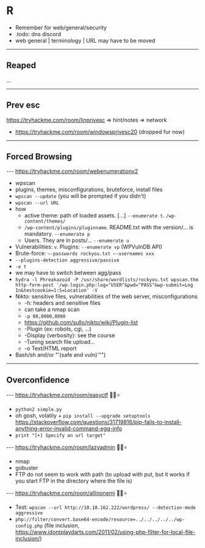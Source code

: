 # R

* Remember for web/general/security
* .todo: dns discord
* web general | terminology | URL may have to be moved

<hr>

## Reaped

...

<hr>

## Prev esc

https://tryhackme.com/room/linprivesc
=> hint/notes
=> network

* https://tryhackme.com/room/windowsprivesc20 (dropped fur now)

<hr>

## Forced Browsing

--- https://tryhackme.com/room/webenumerationv2

* wpscan
* plugins, themes, misconfigurations, bruteforce, install files
* `wpscan --update` (you will be prompted if you didn't)
* `wpscan --url URL`
* how
  * active theme: path of loaded assets. [...] `--enumerate t`. `/wp-content/themes/`
  * `/wp-content/plugins/pluginname`. README.txt with the version/... is mandatory. `--enumerate p`
  * Users. They are in posts/... `--enumerate u`
* Vulnerabilities: `v`. Plugins: `--enumerate vp` (WPVulnDB API)
* Brute-force: `–-passwords rockyou.txt –-usernames xxx`
* `--plugins-detection aggressive/passive`
* `-e t`
* we may have to switch between agg/pass
* `hydra -l Phreakazoid -P /usr/share/wordlists/rockyou.txt wpscan.thm http-form-post '/wp-login.php:log=^USER^&pwd=^PASS^&wp-submit=Log In&testcookie=1:S=Location' -V`
* Nikto: sensitive files, vulnerabilities of the web server, misconfigurations
  * -h: headers and sensitive files
  * can take a nmap scan
  * `-p 80,8000,8080`
  * https://github.com/sullo/nikto/wiki/Plugin-list
  * -Plugin (ex: robots, cgi, ...)
  * -Display (verbosity): see the course
  * -Tuning search file upload...
  * -o Text/HTML report
* Bash/sh and/or \"'(safe and vuln)'\"")

<hr>

## Overconfidence

--- https://tryhackme.com/room/easyctf 🐍🐍⭐

* `python2 simple.py`
* oh gosh, volatily + `pip install --upgrade setuptools` https://stackoverflow.com/questions/31719816/pip-fails-to-install-anything-error-invalid-command-egg-info
* `print "[+] Specify an url target"`

--- https://tryhackme.com/room/lazyadmin 🐍🐍⭐

* nmap
* gobuster
* FTP do not seem to work with path (to upload with put, but it works if you start FTP in the directory where the file is)

--- https://tryhackme.com/room/allinonemj 🐍🐍⭐

* Test: `wpscan --url http://10.10.162.222/wordpress/ --detection-mode aggressive`
* `php://filter/convert.base64-encode/resource=../../../../../wp-config.php` (file inclusion, https://www.idontplaydarts.com/2011/02/using-php-filter-for-local-file-inclusion/)